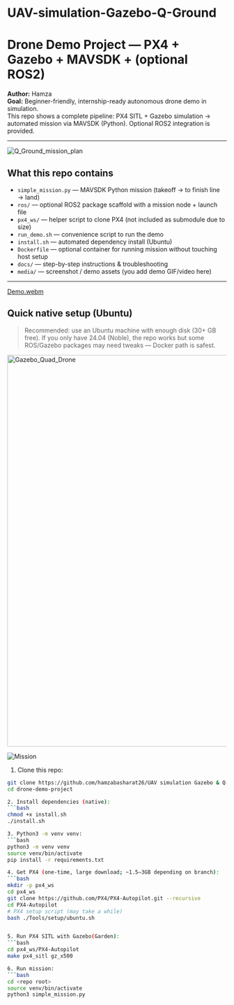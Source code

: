# UAV-simulation-Gazebo-Q-Ground
# Drone Demo Project — PX4 + Gazebo + MAVSDK + (optional ROS2)

**Author:** Hamza  
**Goal:** Beginner-friendly, internship-ready autonomous drone demo in simulation.  
This repo shows a complete pipeline: PX4 SITL + Gazebo simulation → automated mission via MAVSDK (Python). Optional ROS2 integration is provided.

---

![Q_Ground_mission_plan](https://github.com/user-attachments/assets/1072de83-e2fb-4aa9-b219-26af9198e828)

## What this repo contains
- `simple_mission.py` — MAVSDK Python mission (takeoff → to finish line → land)
- `ros/` — optional ROS2 package scaffold with a mission node + launch file
- `px4_ws/` — helper script to clone PX4 (not included as submodule due to size)
- `run_demo.sh` — convenience script to run the demo
- `install.sh` — automated dependency install (Ubuntu)
- `Dockerfile` — optional container for running mission without touching host setup
- `docs/` — step-by-step instructions & troubleshooting
- `media/` — screenshot / demo assets (you add demo GIF/video here)

---

[Demo.webm](https://github.com/user-attachments/assets/1226f11a-e616-4e0d-8b4b-ce15ad755248)


## Quick native setup (Ubuntu)
> Recommended: use an Ubuntu machine with enough disk (30+ GB free). If you only have 24.04 (Noble), the repo works but some ROS/Gazebo packages may need tweaks — Docker path is safest.

<img width="1658" height="897" alt="Gazebo_Quad_Drone" src="https://github.com/user-attachments/assets/b1e1d1a7-0b04-4e92-926f-108304f3a3d0" />

![Mission](https://github.com/user-attachments/assets/2264fd44-e603-4b3c-9cb4-72a94615f93d)

1. Clone this repo:
```bash
git clone https://github.com/hamzabasharat26/UAV simulation Gazebo & Q-Ground.git
cd drone-demo-project

2. Install dependencies (native):
```bash
chmod +x install.sh
./install.sh

3. Python3 -m venv venv:
```bash
python3 -m venv venv
source venv/bin/activate
pip install -r requirements.txt

4. Get PX4 (one-time, large download; ~1.5–3GB depending on branch):
```bash
mkdir -p px4_ws
cd px4_ws
git clone https://github.com/PX4/PX4-Autopilot.git --recursive
cd PX4-Autopilot
# PX4 setup script (may take a while)
bash ./Tools/setup/ubuntu.sh


5. Run PX4 SITL with Gazebo(Garden):
```bash
cd px4_ws/PX4-Autopilot
make px4_sitl gz_x500

6. Run mission:
```bash
cd <repo root>
source venv/bin/activate
python3 simple_mission.py


